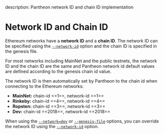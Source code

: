 description: Pantheon network ID and chain ID implementation
<!--- END of page meta data -->

# Network ID and Chain ID

Ethereum networks have a **network ID** and a **chain ID**. The network ID can be specified using the 
[`--network-id`](../Reference/Pantheon-CLI-Syntax.md#network-id) option and the chain ID is specified 
in the genesis file.

For most networks including MainNet and the public testnets, the network ID and the chain ID are the
same and Pantheon network id default values are defined according to the genesis chain id value.

The network ID is then automatically set by Pantheon to the chain id when connecting to the Ethereum networks:

- **MainNet:** chain-id ==1==, network-id ==1==
- **Rinkeby:** chain-id  ==4==, network-id ==4==
- **Ropsten:** chain-id ==3==, network-id ==3==
- **Dev:** chain-id ==2018==, network-id ==2018==

When using the [`--network=dev`](../Reference/Pantheon-CLI-Syntax.md#network) or 
[`--genesis-file`](../Reference/Pantheon-CLI-Syntax.md#genesis-file) options, you can override the 
network ID using the [`--network-id`](../Reference/Pantheon-CLI-Syntax.md#network-id) option. 

